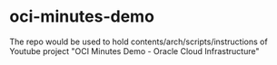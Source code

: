 # oci-minutes-demo
The repo would be used to hold contents/arch/scripts/instructions of Youtube project "OCI Minutes Demo - Oracle Cloud Infrastructure"
